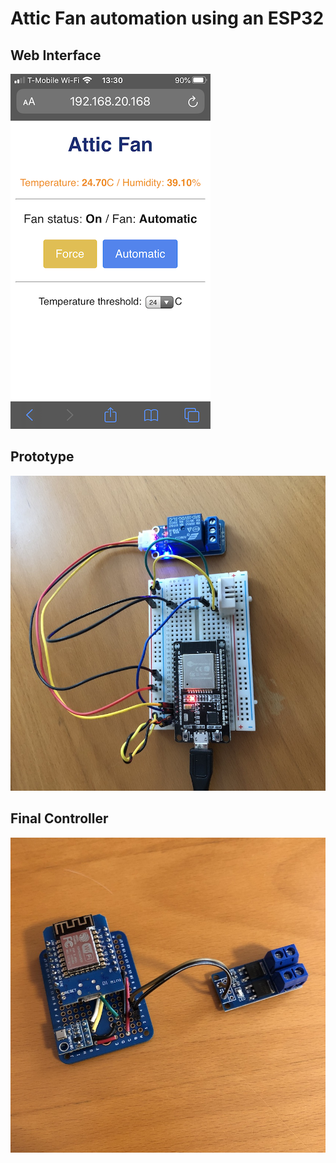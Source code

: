# Attic Fan automation using an ESP32


## Web Interface

![Screen Shoot](misc/IMG_0627.PNG)

## Prototype

![Prototype](misc/IMG_0628.JPG)

## Final Controller

![Final product](misc/IMG_0713.JPG)
